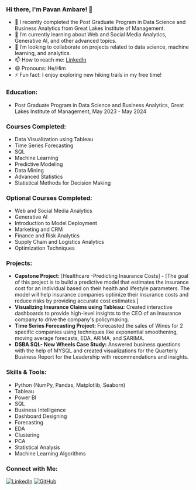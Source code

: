 ### Hi there, I'm Pavan Ambare! 👋

- 🔭 I recently completed the Post Graduate Program in Data Science and Business Analytics from Great Lakes Institute of Management.
- 🌱 I’m currently learning about Web and Social Media Analytics, Generative AI, and other advanced topics.
- 👯 I’m looking to collaborate on projects related to data science, machine learning, and analytics.
- 📫 How to reach me: [LinkedIn](https://www.linkedin.com/in/pavan-ambare-542b961a3/)
- 😄 Pronouns: He/Him
- ⚡ Fun fact: I enjoy exploring new hiking trails in my free time!

### Education:
- Post Graduate Program in Data Science and Business Analytics, Great Lakes Institute of Management, May 2023 - May 2024

### Courses Completed:
- Data Visualization using Tableau
- Time Series Forecasting
- SQL
- Machine Learning
- Predictive Modeling
- Data Mining
- Advanced Statistics
- Statistical Methods for Decision Making

### Optional Courses Completed:
- Web and Social Media Analytics
- Generative AI
- Introduction to Model Deployment
- Marketing and CRM
- Finance and Risk Analytics
- Supply Chain and Logistics Analytics
- Optimization Techniques

### Projects:
- **Capstone Project:** [Healthcare -Predicting Insurance Costs] - [The goal of this project is to build a predictive model that estimates the insurance cost for an individual based on their health and lifestyle parameters. The model will help insurance companies optimize their insurance costs and reduce risks by providing accurate cost estimates.]
- **Visualizing Insurance Claims using Tableau:** Created interactive dashboards to provide high-level insights to the CEO of an Insurance company to drive the company's policymaking.
- **Time Series Forecasting Project:** Forecasted the sales of Wines for 2 specific companies using techniques like exponential smoothening, moving average forecasts, EDA, ARIMA, and SARIMA.
- **DSBA SQL- New Wheels Case Study:** Answered business questions with the help of MYSQL and created visualizations for the Quarterly Business Report for the Leadership with recommendations and insights.

### Skills & Tools:
- Python (NumPy, Pandas, Matplotlib, Seaborn)
- Tableau
- Power BI
- SQL
- Business Intelligence
- Dashboard Designing
- Forecasting
- EDA
- Clustering
- PCA
- Statistical Analysis
- Machine Learning Algorithms


### Connect with Me:
[![LinkedIn](https://img.shields.io/badge/LinkedIn-0077B5?style=for-the-badge&logo=linkedin&logoColor=white)](http://www.linkedin.com/in/pavan-ambare-542b961a3)
[![GitHub](https://img.shields.io/badge/GitHub-100000?style=for-the-badge&logo=github&logoColor=white)](https://github.com/PavanAmbare)
